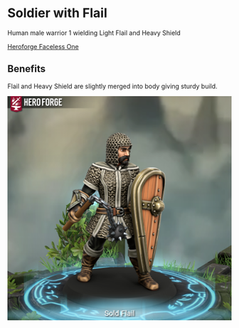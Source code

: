 # Soldier with Flail
Human male warrior 1 wielding Light Flail and Heavy Shield

[Heroforge Faceless One](https://www.heroforge.com/load_config%3D49879296/)

## Benefits
Flail and Heavy Shield are slightly merged into body giving sturdy build.

![Soldier with Flail](/Heroforge/Soldier%20Flail/Sold%20Flail%20screenshot.png)